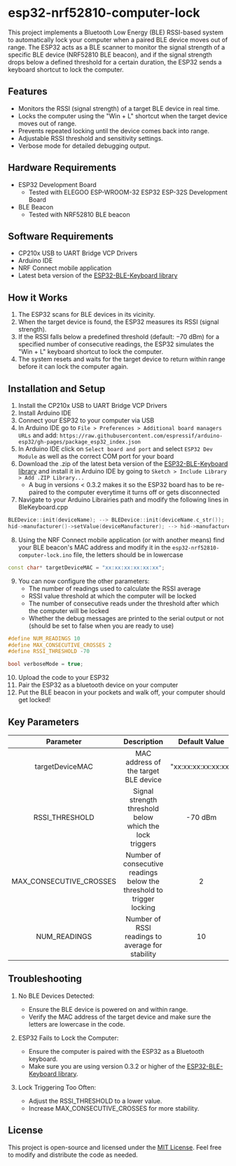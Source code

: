 # esp32-nrf52810-computer-lock

This project implements a Bluetooth Low Energy (BLE) RSSI-based system to automatically lock your computer when a paired BLE device moves out of range. The ESP32 acts as a BLE scanner to monitor the signal strength of a specific BLE device (NRF52810 BLE beacon), and if the signal strength drops below a defined threshold for a certain duration, the ESP32 sends a keyboard shortcut to lock the computer.

## Features

- Monitors the RSSI (signal strength) of a target BLE device in real time.
- Locks the computer using the "Win + L" shortcut when the target device moves out of range.
- Prevents repeated locking until the device comes back into range.
- Adjustable RSSI threshold and sensitivity settings.
- Verbose mode for detailed debugging output.

## Hardware Requirements

- ESP32 Development Board
  - Tested with ELEGOO ESP-WROOM-32 ESP32 ESP-32S Development Board
- BLE Beacon
  - Tested with NRF52810 BLE beacon

## Software Requirements

- CP210x USB to UART Bridge VCP Drivers
- Arduino IDE
- NRF Connect mobile application
- Latest beta version of the [ESP32-BLE-Keyboard library](https://github.com/T-vK/ESP32-BLE-Keyboard)

## How it Works

1. The ESP32 scans for BLE devices in its vicinity.
2. When the target device is found, the ESP32 measures its RSSI (signal strength).
3. If the RSSI falls below a predefined threshold (default: −70 dBm) for a specified number of consecutive readings, the ESP32 simulates the "Win + L" keyboard shortcut to lock the computer.
4. The system resets and waits for the target device to return within range before it can lock the computer again.

## Installation and Setup

1. Install the CP210x USB to UART Bridge VCP Drivers
2. Install Arduino IDE
3. Connect your ESP32 to your computer via USB
4. In Arduino IDE go to `File > Preferences > Additional board managers URLs` and add: `https://raw.githubusercontent.com/espressif/arduino-esp32/gh-pages/package_esp32_index.json`
5. In Arduino IDE click on `Select board and port` and select `ESP32 Dev Module` as well as the correct COM port for your board
6. Download the .zip of the latest beta version of the [ESP32-BLE-Keyboard library](https://github.com/T-vK/ESP32-BLE-Keyboard) and install it in Arduino IDE by going to `Sketch > Include Library > Add .ZIP Library...`
   - A bug in versions < 0.3.2 makes it so the ESP32 board has to be re-paired to the computer everytime it turns off or gets disconnected
7. Navigate to your Arduino Librairies path and modify the following lines in BleKeyboard.cpp
```cpp
BLEDevice::init(deviceName); --> BLEDevice::init(deviceName.c_str());
hid->manufacturer()->setValue(deviceManufacturer); --> hid->manufacturer()->setValue(deviceManufacturer.c_str());
```
8. Using the NRF Connect mobile application (or with another means) find your BLE beacon's MAC address and modify it in the `esp32-nrf52810-computer-lock.ino` file, the letters should be in lowercase
```cpp
const char* targetDeviceMAC = "xx:xx:xx:xx:xx:xx";
```
9. You can now configure the other parameters:
   - The number of readings used to calculate the RSSI average
   - RSSI value threshold at which the computer will be locked
   - The number of consecutive reads under the threshold after which the computer will be locked
   - Whether the debug messages are printed to the serial output or not (should be set to false when you are ready to use)
```cpp
#define NUM_READINGS 10
#define MAX_CONSECUTIVE_CROSSES 2
#define RSSI_THRESHOLD -70

bool verboseMode = true;
```
10. Upload the code to your ESP32
11. Pair the ESP32 as a bluetooth device on your computer
12. Put the BLE beacon in your pockets and walk off, your computer should get locked!

## Key Parameters

|        Parameter        |                              Description                              |    Default Value    |
| :---------------------: | :-------------------------------------------------------------------: | :-----------------: |
|     targetDeviceMAC     |                 MAC address of the target BLE device                  | "xx:xx:xx:xx:xx:xx" |
|     RSSI_THRESHOLD      |        Signal strength threshold below which the lock triggers        |       -70 dBm       |
| MAX_CONSECUTIVE_CROSSES | Number of consecutive readings below the threshold to trigger locking |          2          |
|      NUM_READINGS       |           Number of RSSI readings to average for stability            |         10          |

## Troubleshooting

1. No BLE Devices Detected:
   - Ensure the BLE device is powered on and within range.
   - Verify the MAC address of the target device and make sure the letters are lowercase in the code.

2. ESP32 Fails to Lock the Computer:
   - Ensure the computer is paired with the ESP32 as a Bluetooth keyboard.
   - Make sure you are using version 0.3.2 or higher of the [ESP32-BLE-Keyboard library](https://github.com/T-vK/ESP32-BLE-Keyboard).

3. Lock Triggering Too Often:
   - Adjust the RSSI_THRESHOLD to a lower value.
   - Increase MAX_CONSECUTIVE_CROSSES for more stability.

## License

This project is open-source and licensed under the [MIT License](LICENSE). Feel free to modify and distribute the code as needed.